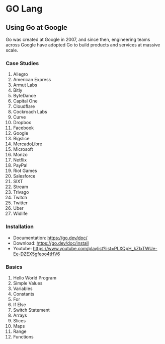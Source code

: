 # GO Lang

## Using Go at Google
Go was created at Google in 2007, and since then, engineering teams across Google have adopted Go to build products and services at massive scale.

### Case Studies
1. Allegro
2. American Express
3. Armut Labs
4. Bitly
5. ByteDance
6. Capital One
7. Cloudflare
8. Cockroach Labs
9. Curve
10. Dropbox
11. Facebook
12. Google
13. Bigslice
14. MercadoLibre
15. Microsoft
16. Monzo
17. Netflix
18. PayPal
19. Riot Games
20. Salesforce
21. SIXT
22. Stream
23. Trivago
24. Twitch
25. Twitter
26. Uber
27. Widlife

### Installation
- Documentation: https://go.dev/doc/
- Download: https://go.dev/doc/install
- Youtube: https://www.youtube.com/playlist?list=PLXQpH_kZIxTWUe-Ee-DZEX5gfeoo4tHV6

### Basics
1. Hello World Program
2. Simple Values
3. Variables
4. Constants
5. For
6. If Else
7. Switch Statement
8. Arrays
9. Slices
10. Maps
11. Range
12. Functions